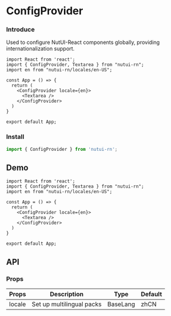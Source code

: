 # ConfigProvider

### Introduce

Used to configure NutUI-React components globally, providing internationalization support.

```SnackPlayer name=ConfigProvider&dependencies=nutui-rn
import React from 'react';
import { ConfigProvider, Textarea } from "nutui-rn";
import en from "nutui-rn/locales/en-US";

const App = () => {
  return (
    <ConfigProvider locale={en}>
      <Textarea />
    </ConfigProvider>
  )
}

export default App;
```

### Install

```javascript
import { ConfigProvider } from 'nutui-rn';
```

## Demo

```SnackPlayer name=ConfigProvider&dependencies=nutui-rn
import React from 'react';
import { ConfigProvider, Textarea } from "nutui-rn";
import en from "nutui-rn/locales/en-US";

const App = () => {
  return (
    <ConfigProvider locale={en}>
      <Textarea />
    </ConfigProvider>
  )
}

export default App;
```

## API

### Props

| Props  | Description               | Type     | Default |
| ------ | ------------------------- | -------- | ------- |
| locale | Set up multilingual packs | BaseLang | zhCN    |

